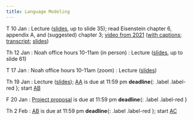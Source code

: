 ```yaml
---
title: Language Modeling
---
```


T 10 Jan
: Lecture  ([slides](../assets/slides/lm.pdf), up to slide 35); read Eisenstein chapter 6, appendix A, and (suggested) chapter 3; [video from 2021](https://drive.google.com/file/d/1cK43rSzH491oI9NIrLlDAeP8P2F7LXTJ/view?usp=sharing) ([with captions](https://drive.google.com/file/d/17_YfmZPma6AwwjA5wuUSVzJjL6Nblcf1/view?usp=sharing); [transcript](https://drive.google.com/file/d/1hweCGRWzlIYqvN1uINPICtZp46KpOY1s/view?usp=sharing); [slides](https://drive.google.com/file/d/15xk-qyd3DFBLBYlTBDegfuZJKElJxuk4/view?usp=sharing)) 

Th 12 Jan
: Noah office hours 10-11am (in person)
: Lecture ([slides](../assets/slides/lm.pdf), up to slide 61)

T 17 Jan
: Noah office hours 10-11am (zoom)
: Lecture ([slides](../assets/slides/lm.pdf))

Th 19 Jan
: Lecture ([slides](../assets/slides/lm.pdf)); [AA](../assets/docs/AA.pdf) is due at 11:59 pm **deadline**{: .label .label-red }; start [AB](../assets/docs/AB.pdf) 

F 20 Jan
: [Project proposal](../assets/docs/project-517.pdf) is due at 11:59 pm  **deadline**{: .label .label-red }

Th 2 Feb
: [AB](../assets/docs/AB.pdf) is due at 11:59 pm **deadline**{: .label .label-red }; start [AC](../assets/docs/AC.pdf)
